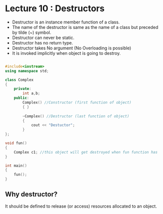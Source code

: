 # Lecture 10 : Destructors

- Destructor is an instance member function of a class.
- The name of the destructor is same as the name of a class but preceded by tilde (~) symbol.
- Destructor can never be static.
- Destructor has no return type.
- Destructor takes No argument (No Overloading is possible)
- It is invoked implicitly when object is going to destroy.

```cpp

#include<iostream>
using namespace std;

class Complex
{
	private:
		int a,b;
	public:
		Complex() //Constructor (first function of object)
		{ }
		
		~Complex() //Destructor (last function of object)
		{
			cout << "Destuctor"; 
		}
};

void fun()
{
	Complex c1; //this object will get destroyed when fun function has completed its work.
}

int main()
{
	fun();
}

```

## Why destructor?

It should be defined to release (or access) resources allocated to an object.
